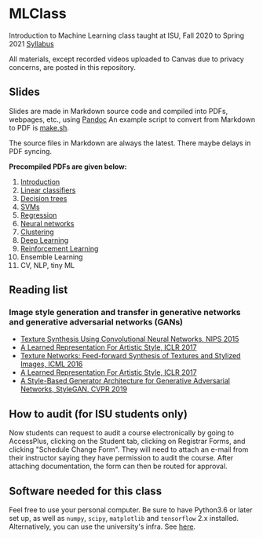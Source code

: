 # MLClass
Introduction to Machine Learning class taught at ISU, Fall 2020 to Spring 2021 [Syllabus](syllabus.md)

All materials, except recorded videos uploaded to Canvas due to privacy concerns, are posted in this repository. 

## Slides 
Slides are made in Markdown source code and compiled into PDFs, webpages, etc.,  using [Pandoc](https://pandoc.org/MANUAL.html)
An example script to convert from Markdown to PDF is [make.sh](make.sh). 

The source files in Markdown are always the latest. 
There maybe delays in PDF syncing. 

**Precompiled PDFs are given below:** 

1. [Introduction](./1_Introduction/1_intro.pdf)
2. [Linear classifiers](./2_Linear_Classifiers/2_linear_classifiers.pdf)
3. [Decision trees](https://www.dropbox.com/s/3ajxaa1v5rykcjl/3_decision_trees.pdf?dl=0)
4. [SVMs](https://www.dropbox.com/s/3u4of1nju1x908g/4_SVMs.pdf?dl=0)
5. [Regression](https://www.dropbox.com/s/m2ilyiyqhuclrov/5_regression.pdf?dl=0)
6. [Neural networks](https://www.dropbox.com/s/kd7dkvlp427keld/6_NNs.pdf?dl=0)
7. [Clustering](https://www.dropbox.com/s/y4vkegjawisu8b8/7_Clustering.pdf?dl=0)
8. [Deep Learning](https://www.dropbox.com/s/h7wwzxiks1mtp06/8_Deep_Learning.pdf?dl=0)
9. [Reinforcement Learning](https://www.dropbox.com/s/h3m9cwrtt2dvz6n/9_Reinforcement_Learning.pdf?dl=0)
10. Ensemble Learning
11. CV, NLP, tiny ML

## Reading list
### Image style generation and transfer in generative networks and generative adversarial networks (GANs)
* [Texture Synthesis Using Convolutional Neural Networks, NIPS 2015](https://arxiv.org/pdf/1505.07376.pdf)
* [A Learned Representation For Artistic Style, ICLR 2017](https://arxiv.org/pdf/1610.07629.pdf)
* [Texture Networks: Feed-forward Synthesis of Textures and Stylized Images, ICML 2016](https://arxiv.org/pdf/1603.03417.pdf)
* [A Learned Representation For Artistic Style, ICLR 2017](https://arxiv.org/pdf/1610.07629.pdf)
* [A Style-Based Generator Architecture for Generative Adversarial Networks, StyleGAN, CVPR 2019](https://arxiv.org/pdf/1812.04948)


## How to audit (for ISU students only) 

Now students can request to audit a course electronically by going to AccessPlus, clicking on the Student tab, clicking on Registrar Forms, and clicking  "Schedule Change Form". They will need to attach an e-mail from their instructor saying they have permission to audit the course. After attaching documentation, the form can then be routed for approval. 

## Software needed for this class
Feel free to use your personal computer. Be sure to have Python3.6 or later set up, as well as `numpy`, `scipy`, `matplotlib` and `tensorflow` 2.x installed. 
Alternatively, you can use the university's infra. See [here](./jupyterhub/howto_students.md). 


